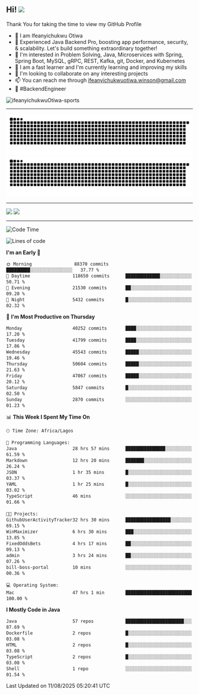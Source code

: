 <!-- BLOG-POST-LIST:START --><!-- BLOG-POST-LIST:END -->

## Hi! <img src="https://media.giphy.com/media/hvRJCLFzcasrR4ia7z/giphy.gif" width="4%"> 

Thank You for taking the time to view my GitHub Profile

- 👋 I am Ifeanyichukwu Otiwa
- 🚀 Experienced Java Backend Pro, boosting app performance, security, & scalability. Let's build something extraordinary together!
- 👀 I'm interested in Problem Solving, Java, Microservices with Spring, Spring Boot, MySQL, gRPC, REST, Kafka, git, Docker, and Kubernetes
- 🌱 I am a fast learner and I'm currently learning and improving my skills
- 💞️ I'm looking to collaborate on any interesting projects
- 📫 You can reach me through ifeanyichukwuotiwa.winson@gmail.com
- 🚀 #BackendEngineer

<p align="left" marginTop="10px"> <img src="https://komarev.com/ghpvc/?username=ifeanyichukwuOtiwa-sports&label=Profile%20views&color=0e75b6&style=for-the-badge" alt="ifeanyichukwuOtiwa-sports" /> </p>

***

<!--🐍📈SNAKEGRAPH / 🌐WEBSITE: https://github.com/Platane/snk -->
![github contribution grid snake animation](https://raw.githubusercontent.com/ifeanyichukwuOtiwa-sports/ifeanyichukwuOtiwa-sports/output/github-contribution-grid-snake-dark.svg#gh-dark-mode-only)![github contribution grid snake animation](https://raw.githubusercontent.com/ifeanyichukwuOtiwa-sports/ifeanyichukwuOtiwa-sports/output/github-contribution-grid-snake.svg#gh-light-mode-only)

***

<p float="left">
  <img float="left" src="https://github-readme-stats.vercel.app/api?username=ifeanyichukwuOtiwa-sports&count_private=true&include_all_commits=true&theme=react&show_icons=true" />
  <img float="right" src="https://github-readme-stats.vercel.app/api/top-langs/?username=ifeanyichukwuOtiwa-sports&layout=compact&show_icons=true&theme=react" /> 
</p>

***



<!--START_SECTION:waka-->
![Code Time](http://img.shields.io/badge/Code%20Time-4%2C080%20hrs%2044%20mins-blue)

![Lines of code](https://img.shields.io/badge/From%20Hello%20World%20I%27ve%20Written-63.5%20million%20lines%20of%20code-blue)

**I'm an Early 🐤** 

```text
🌞 Morning                88370 commits       █████████░░░░░░░░░░░░░░░░   37.77 % 
🌆 Daytime                118650 commits      █████████████░░░░░░░░░░░░   50.71 % 
🌃 Evening                21530 commits       ██░░░░░░░░░░░░░░░░░░░░░░░   09.20 % 
🌙 Night                  5432 commits        █░░░░░░░░░░░░░░░░░░░░░░░░   02.32 % 
```
📅 **I'm Most Productive on Thursday** 

```text
Monday                   40252 commits       ████░░░░░░░░░░░░░░░░░░░░░   17.20 % 
Tuesday                  41799 commits       ████░░░░░░░░░░░░░░░░░░░░░   17.86 % 
Wednesday                45543 commits       █████░░░░░░░░░░░░░░░░░░░░   19.46 % 
Thursday                 50604 commits       █████░░░░░░░░░░░░░░░░░░░░   21.63 % 
Friday                   47067 commits       █████░░░░░░░░░░░░░░░░░░░░   20.12 % 
Saturday                 5847 commits        █░░░░░░░░░░░░░░░░░░░░░░░░   02.50 % 
Sunday                   2870 commits        ░░░░░░░░░░░░░░░░░░░░░░░░░   01.23 % 
```


📊 **This Week I Spent My Time On** 

```text
🕑︎ Time Zone: Africa/Lagos

💬 Programming Languages: 
Java                     28 hrs 57 mins      ███████████████░░░░░░░░░░   61.59 % 
Markdown                 12 hrs 20 mins      ███████░░░░░░░░░░░░░░░░░░   26.24 % 
JSON                     1 hr 35 mins        █░░░░░░░░░░░░░░░░░░░░░░░░   03.37 % 
YAML                     1 hr 25 mins        █░░░░░░░░░░░░░░░░░░░░░░░░   03.02 % 
TypeScript               46 mins             ░░░░░░░░░░░░░░░░░░░░░░░░░   01.66 % 

🐱‍💻 Projects: 
GithubUserActivityTracker32 hrs 30 mins      █████████████████░░░░░░░░   69.15 % 
WinMaximizer             6 hrs 30 mins       ███░░░░░░░░░░░░░░░░░░░░░░   13.85 % 
FixedOddsBets            4 hrs 17 mins       ██░░░░░░░░░░░░░░░░░░░░░░░   09.13 % 
admin                    3 hrs 24 mins       ██░░░░░░░░░░░░░░░░░░░░░░░   07.26 % 
bill-boss-portal         10 mins             ░░░░░░░░░░░░░░░░░░░░░░░░░   00.36 % 

💻 Operating System: 
Mac                      47 hrs 1 min        █████████████████████████   100.00 % 
```

**I Mostly Code in Java** 

```text
Java                     57 repos            ██████████████████████░░░   87.69 % 
Dockerfile               2 repos             █░░░░░░░░░░░░░░░░░░░░░░░░   03.08 % 
HTML                     2 repos             █░░░░░░░░░░░░░░░░░░░░░░░░   03.08 % 
TypeScript               2 repos             █░░░░░░░░░░░░░░░░░░░░░░░░   03.08 % 
Shell                    1 repo              ░░░░░░░░░░░░░░░░░░░░░░░░░   01.54 % 
```




 Last Updated on 11/08/2025 05:20:41 UTC
<!--END_SECTION:waka-->

<!--
<p align="center">
![trophy](https://github-profile-trophy.vercel.app/?username=ifeanyichukwuOtiwa-sports&theme=onedark) (https://github.com/ryo-ma/github-profile-trophy)
</p>
-->

<!---
ifeanyi-otiwa/ifeanyi-otiwa is a ✨ special ✨ repository because its `README.md` (this file) appears on your GitHub profile.
You can click the Preview link to take a look at your changes.
--->
